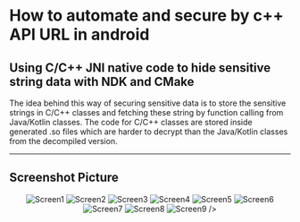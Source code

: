 # How to automate and secure by c++ API URL in android

## Using C/C++ JNI native code to hide sensitive string data with NDK and CMake
The idea behind this way of securing sensitive data is to store the sensitive strings in C/C++ classes and fetching these string by function calling from Java/Kotlin classes.
The code for C/C++ classes are stored inside generated .so files which are harder to decrypt than the Java/Kotlin classes from the decompiled version.


---

Screenshot Picture
-----
<p align="center">
  <img src="https://github.com/alfayedoficial/Secure_Domain_by_C_native_file/blob/master/info/page%201.png"  title="Screen1">
  <img src="https://github.com/alfayedoficial/Secure_Domain_by_C_native_file/blob/master/info/page%202.png"  title="Screen2">
  <img src="https://github.com/alfayedoficial/Secure_Domain_by_C_native_file/blob/master/info/page%203.png"  title="Screen3">
  <img src="https://github.com/alfayedoficial/Secure_Domain_by_C_native_file/blob/master/info/page%204.png"  title="Screen4">
  <img src="https://github.com/alfayedoficial/Secure_Domain_by_C_native_file/blob/master/info/page%205.png"  title="Screen5">
  <img src="https://github.com/alfayedoficial/Secure_Domain_by_C_native_file/blob/master/info/page%206.png"  title="Screen6">
  <img src="https://github.com/alfayedoficial/Secure_Domain_by_C_native_file/blob/master/info/page%207.png"  title="Screen7">
  <img src="https://github.com/alfayedoficial/Secure_Domain_by_C_native_file/blob/master/info/shared.png"  title="Screen8">
  <img src="https://github.com/alfayedoficial/Secure_Domain_by_C_native_file/blob/master/info/LinkedIn.png"  title="Screen9">
/>




